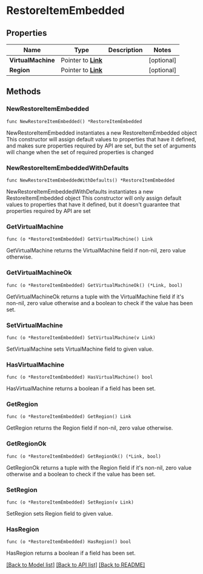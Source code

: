 # RestoreItemEmbedded

## Properties

Name | Type | Description | Notes
------------ | ------------- | ------------- | -------------
**VirtualMachine** | Pointer to [**Link**](Link.md) |  | [optional] 
**Region** | Pointer to [**Link**](Link.md) |  | [optional] 

## Methods

### NewRestoreItemEmbedded

`func NewRestoreItemEmbedded() *RestoreItemEmbedded`

NewRestoreItemEmbedded instantiates a new RestoreItemEmbedded object
This constructor will assign default values to properties that have it defined,
and makes sure properties required by API are set, but the set of arguments
will change when the set of required properties is changed

### NewRestoreItemEmbeddedWithDefaults

`func NewRestoreItemEmbeddedWithDefaults() *RestoreItemEmbedded`

NewRestoreItemEmbeddedWithDefaults instantiates a new RestoreItemEmbedded object
This constructor will only assign default values to properties that have it defined,
but it doesn't guarantee that properties required by API are set

### GetVirtualMachine

`func (o *RestoreItemEmbedded) GetVirtualMachine() Link`

GetVirtualMachine returns the VirtualMachine field if non-nil, zero value otherwise.

### GetVirtualMachineOk

`func (o *RestoreItemEmbedded) GetVirtualMachineOk() (*Link, bool)`

GetVirtualMachineOk returns a tuple with the VirtualMachine field if it's non-nil, zero value otherwise
and a boolean to check if the value has been set.

### SetVirtualMachine

`func (o *RestoreItemEmbedded) SetVirtualMachine(v Link)`

SetVirtualMachine sets VirtualMachine field to given value.

### HasVirtualMachine

`func (o *RestoreItemEmbedded) HasVirtualMachine() bool`

HasVirtualMachine returns a boolean if a field has been set.

### GetRegion

`func (o *RestoreItemEmbedded) GetRegion() Link`

GetRegion returns the Region field if non-nil, zero value otherwise.

### GetRegionOk

`func (o *RestoreItemEmbedded) GetRegionOk() (*Link, bool)`

GetRegionOk returns a tuple with the Region field if it's non-nil, zero value otherwise
and a boolean to check if the value has been set.

### SetRegion

`func (o *RestoreItemEmbedded) SetRegion(v Link)`

SetRegion sets Region field to given value.

### HasRegion

`func (o *RestoreItemEmbedded) HasRegion() bool`

HasRegion returns a boolean if a field has been set.


[[Back to Model list]](../README.md#documentation-for-models) [[Back to API list]](../README.md#documentation-for-api-endpoints) [[Back to README]](../README.md)


